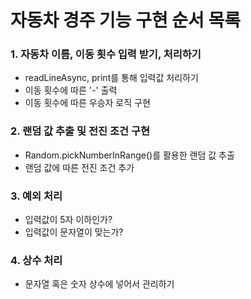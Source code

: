 # 자동차 경주 기능 구현 순서 목록

### 1. 자동차 이름, 이동 횟수 입력 받기, 처리하기

- readLineAsync, print를 통해 입력값 처리하기
- 이동 횟수에 따른 '-' 출력
- 이동 횟수에 따른 우승자 로직 구현

### 2. 랜덤 값 추출 및 전진 조건 구현

- Random.pickNumberInRange()를 활용한 랜덤 값 추출
- 랜덤 값에 따른 전진 조건 추가

### 3. 예외 처리 

- 입력값이 5자 이하인가?
- 입력값이 문자열이 맞는가?

### 4. 상수 처리

- 문자열 혹은 숫자 상수에 넣어서 관리하기
